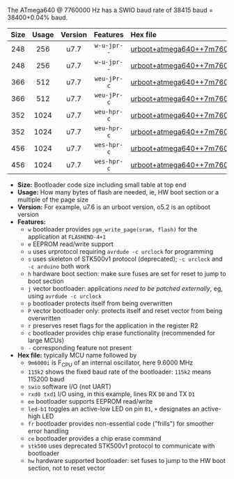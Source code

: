 The ATmega640 @ 7760000 Hz has a SWIO baud rate of 38415 baud = 38400+0.04% baud.

|Size|Usage|Version|Features|Hex file|
|:-:|:-:|:-:|:-:|:--|
|248|256|u7.7|`w-u-jpr--`|[urboot+atmega640++7m7600i+++38k4_swio_rxd2_txd3_led+b7.hex](https://raw.githubusercontent.com/stefanrueger/urboot.hex/main/cores/megacore/atmega640/internal_oscillator/fint++7m7600_Hz/br+++38k4_bps/urboot+atmega640++7m7600i+++38k4_swio_rxd2_txd3_led+b7.hex)|
|248|256|u7.7|`w-u-jpr--`|[urboot+atmega640++7m7600i+++38k4_swio_rxe0_txe1_led+b7.hex](https://raw.githubusercontent.com/stefanrueger/urboot.hex/main/cores/megacore/atmega640/internal_oscillator/fint++7m7600_Hz/br+++38k4_bps/urboot+atmega640++7m7600i+++38k4_swio_rxe0_txe1_led+b7.hex)|
|366|512|u7.7|`weu-jPr-c`|[urboot+atmega640++7m7600i+++38k4_swio_rxd2_txd3_ee_led+b7_fr_ce.hex](https://raw.githubusercontent.com/stefanrueger/urboot.hex/main/cores/megacore/atmega640/internal_oscillator/fint++7m7600_Hz/br+++38k4_bps/urboot+atmega640++7m7600i+++38k4_swio_rxd2_txd3_ee_led+b7_fr_ce.hex)|
|366|512|u7.7|`weu-jPr-c`|[urboot+atmega640++7m7600i+++38k4_swio_rxe0_txe1_ee_led+b7_fr_ce.hex](https://raw.githubusercontent.com/stefanrueger/urboot.hex/main/cores/megacore/atmega640/internal_oscillator/fint++7m7600_Hz/br+++38k4_bps/urboot+atmega640++7m7600i+++38k4_swio_rxe0_txe1_ee_led+b7_fr_ce.hex)|
|352|1024|u7.7|`weu-hpr-c`|[urboot+atmega640++7m7600i+++38k4_swio_rxd2_txd3_ee_led+b7_fr_ce_hw.hex](https://raw.githubusercontent.com/stefanrueger/urboot.hex/main/cores/megacore/atmega640/internal_oscillator/fint++7m7600_Hz/br+++38k4_bps/urboot+atmega640++7m7600i+++38k4_swio_rxd2_txd3_ee_led+b7_fr_ce_hw.hex)|
|352|1024|u7.7|`weu-hpr-c`|[urboot+atmega640++7m7600i+++38k4_swio_rxe0_txe1_ee_led+b7_fr_ce_hw.hex](https://raw.githubusercontent.com/stefanrueger/urboot.hex/main/cores/megacore/atmega640/internal_oscillator/fint++7m7600_Hz/br+++38k4_bps/urboot+atmega640++7m7600i+++38k4_swio_rxe0_txe1_ee_led+b7_fr_ce_hw.hex)|
|456|1024|u7.7|`wes-hpr-c`|[urboot+atmega640++7m7600i+++38k4_swio_rxd2_txd3_ee_led+b7_fr_ce_stk500_hw.hex](https://raw.githubusercontent.com/stefanrueger/urboot.hex/main/cores/megacore/atmega640/internal_oscillator/fint++7m7600_Hz/br+++38k4_bps/urboot+atmega640++7m7600i+++38k4_swio_rxd2_txd3_ee_led+b7_fr_ce_stk500_hw.hex)|
|456|1024|u7.7|`wes-hpr-c`|[urboot+atmega640++7m7600i+++38k4_swio_rxe0_txe1_ee_led+b7_fr_ce_stk500_hw.hex](https://raw.githubusercontent.com/stefanrueger/urboot.hex/main/cores/megacore/atmega640/internal_oscillator/fint++7m7600_Hz/br+++38k4_bps/urboot+atmega640++7m7600i+++38k4_swio_rxe0_txe1_ee_led+b7_fr_ce_stk500_hw.hex)|

- **Size:** Bootloader code size including small table at top end
- **Usage:** How many bytes of flash are needed, ie, HW boot section or a multiple of the page size
- **Version:** For example, u7.6 is an urboot version, o5.2 is an optiboot version
- **Features:**
  + `w` bootloader provides `pgm_write_page(sram, flash)` for the application at `FLASHEND-4+1`
  + `e` EEPROM read/write support
  + `u` uses urprotocol requiring `avrdude -c urclock` for programming
  + `s` uses skeleton of STK500v1 protocol (deprecated); `-c urclock` and `-c arduino` both work
  + `h` hardware boot section: make sure fuses are set for reset to jump to boot section
  + `j` vector bootloader: applications *need to be patched externally*, eg, using `avrdude -c urclock`
  + `p` bootloader protects itself from being overwritten
  + `P` vector bootloader only: protects itself and reset vector from being overwritten
  + `r` preserves reset flags for the application in the register R2
  + `c` bootloader provides chip erase functionality (recommended for large MCUs)
  + `-` corresponding feature not present
- **Hex file:** typically MCU name followed by
  + `9m6000i` is F<sub>CPU</sub> of an internal oscillator, here 9.6000 MHz
  + `115k2` shows the fixed baud rate of the bootloader: `115k2` means 115200 baud
  + `swio` software I/O (not UART)
  + `rxd0 txd1` I/O using, in this example, lines RX `D0` and TX `D1`
  + `ee` bootloader supports EEPROM read/write
  + `led-b1` toggles an active-low LED on pin `B1`, `+` designates an active-high LED
  + `fr` bootloader provides non-essential code ("frills") for smoother error handling
  + `ce` bootloader provides a chip erase command
  + `stk500` uses deprecated STK500v1 protocol to communicate with bootloader
  + `hw` hardware supported bootloader: set fuses to jump to the HW boot section, not to reset vector
